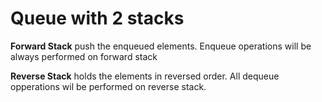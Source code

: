 # Queue with 2 stacks

**Forward Stack** push the enqueued elements. Enqueue operations will be always performed on forward stack

**Reverse Stack** holds the elements in reversed order. All dequeue opperations wil be performed
on reverse stack.





